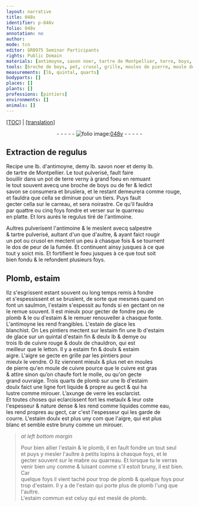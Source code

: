 ```yaml
---
layout: narrative
title: 048v
identifier: p-048v
folio: 048v
annotation: no
author:
mode: tcn
editor: GR8975 Seminar Participants
rights: Public Domain
materials: [antimoyne, savon noer, tartre de Montpellier, terre, boys, fer, savon, carreau, quarreau, regulus, antimoine, salpestre, tartre, Plomb, estaim, plomb, estain de glace, estaim fin, estaim de glace, estain fin, cuivre rouge & doulx de chauldron, letton, estaim fin & doulx, estaim aigre, pierre, cuivre, estaim doulx, axunge de verre, metaulx, eau, aigre, estain, plomb,, mabre, estaim commun]
tools: [broche de boys, pot, crusol, grille, moules de pierre, moule de cuivre, molle, mabre, quarreau]
measurements: [lb, quintal, quarts]
bodyparts: []
places: []
plants: []
professions: [pintiers]
environments: []
animals: []
---
```


<p><a href="{{ site.baseurl }}/normalized/">[TOC]</a> | <a href="{{ site.baseurl }}/texts/p-048v_tl/" target="_blank">[translation]</a></p><div class="folio" align="center">- - - - - <a href="http://gallica.bnf.fr/ark:/12148/btv1b10500001g/f102.image" target="_blank"><img src="https://cu-mkp.github.io/2017-workshop-edition/assets/photo-icon.png" alt="folio image: " style="display:inline-block; margin-bottom:-3px;"/>048v</a> - - - - - </div>  
  

## Extraction de regulus

 
R<span class="exp">ecipe</span> une lb. d'<span class="m">antimoyne</span>, demy lb. <span class="m">savon noer</span> et demy lb.<br/> de <span class="m">tartre de Montpellier</span>. Le tout pulverisé, fault faire<br/> bouillir dans un pot de <span class="m">terre</span> verny à grand foeu en remua<span class="exp">n</span>t<br/> le tout souvent avecq une <span class="tl">broche de <span class="m">boys</span></span> ou de <span class="m">fer</span> & ledict<br/> <span class="m">savon</span> se consumera et bruslera, et le restant demeurera co<span class="exp">mm</span>e rouge,<br/> et fauldra que cella se diminue pour un tiers. Puys fault<br/> gecter cella sur le <span class="m">carreau</span>, et sera noirastre. Ce qu'il fauldra<br/> par quattre ou cinq foys fondre et verser sur le <span class="m">quarreau</span><br/> en platte. Et lors aurés le <span class="m">regulus</span> tiré de l'<span class="m">antimoine</span>.
 
Aultres pulverisent l'<span class="m">antimoine</span> & le meslent avecq <span class="m">salpestre</span><br/> & <span class="m">tartre</span> pulverisé, aultant d'un que d'aultre, & ayant faict rougir<br/> un <span class="tl">pot</span> ou <span class="tl">crusol</span> en mectent un peu à chasque fois & <span class="del">se</span> tournent<br/> le dos de peur de la fumée. Et continuent ainsy jusques à ce que<br/> tout y soict mis. Et fortifient le foeu jusques à ce que tout soit<br/> bien fondu & le refondent plusieurs foys.
 
 
  

## <span class="m">Plomb</span>, <span class="m">estaim</span>

 
Ilz s'esgrissent estant souvent ou long temps remis à fondre<br/> et s'espessissent et se bruslent, de sorte que mesmes quand on<br/> font un saulmon, l'<span class="m">estaim</span> s'espessit au fonds si en gectant on ne<br/> le remue souvent. Il est mieulx pour gecter de fondre peu de<br/> <span class="m">plomb</span> <span class="del">& le</span> ou d'<span class="m">estaim</span> & le <span class="del">remuer</span> renouveller à chasque fonte.<br/> L'<span class="m">antimoyne</span> les rend frangibles. L'<span class="m">estain de glace</span> les<br/> blanchist. <span class="del">On</span> Les <span class="pro">pintiers</span> mectent <span class="del">sur l<span class="m">estaim fin</span></span> une <span class="ms">lb</span> d'<span class="m">estaim<br/> de glace</span> sur un <span class="ms">quintal</span> d'<span class="m">estain fin</span> & deulx <span class="ms">lb</span> & demye ou<br/> trois <span class="ms">lb</span> de <span class="m">cuivre rouge & doulx de chauldron</span>, qui est<br/> meilleur que le <span class="m">letton</span>. Il y a <span class="m">estaim fin & doulx</span> & <span class="m">estaim<br/> aigre</span>. L'aigre se gecte en <span class="tl">grille</span> par les <span class="pro">pintiers</span> pour<br/> mieulx le vendre. <span class="del">O</span> Ilz viennent mieulx & plus net en <span class="tl">moules<br/> de <span class="m">pierre</span></span> qu'en <span class="tl">moule de <span class="m">cuivre</span></span> pource que le <span class="m">cuivre</span> est gras<br/> & attire sinon qu’on chaufe fort le <span class="tl">molle</span>, ou qu'on gecte<br/> grand ouvraige. Trois <span class="ms">quarts</span> de <span class="m">plomb</span> sur une <span class="ms">lb</span> d'<span class="m">estaim<br/> doulx</span> faict une ligne fort liquide & propre au gect & qui ha<br/> lustre comme mirouer. L’<span class="m">axunge de verre</span> les esclarcist.<br/> Et toutes choses qui eclarcissent fort les <span class="m">metaulx</span> & leur oste<br/> l'espesseur & nature dense & les rend <span class="del">comme</span> liquides comme <span class="m">eau</span>,<br/> les rend propres au gect, car c'est l'espesseur qui les garde de<br/> courre. L'<span class="m">estaim doulx</span> est plus uny <span class="del">com</span> que l'<span class="m">aigre</span>, qui est plus<br/> blanc et semble estre bruny co<span class="exp">mm</span>e un mirouer.
 
> *at left bottom margin*
> 
> 
>   Pour bien allier l'<span class="m">estain</span> & le <span class="m">plomb,</span> il en fault fondre un tout seul<br/> et puys y mesler l'aultre à petits lopins à chasque foys, et le<br/> gecter souvent sur le <span class="tl"><span class="m">mabre</span></span> ou <span class="tl"><span class="m">quarreau</span></span>. Et lorsque tu le verras<br/> venir bien uny <span class="del">co<span class="exp">mm</span>e</span> & luisant co<span class="exp">mm</span>e s'il estoit bruny, il est bien. Car<br/> quelque foys il vient taché pour trop de <span class="m">plomb</span> & quelque foys pour<br/> trop d'<span class="m">estaim</span>. Il y a de l'<span class="m">estain</span> qui porte plus de <span class="m">plomb</span> l'ung que l'aultre.<br/> L'<span class="m">estaim commun</span> est celuy qui est meslé de <span class="m">plomb</span>.
 
